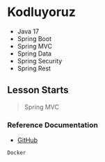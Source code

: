 # Kodluyoruz
- Java 17
- Spring Boot
- Spring MVC
- Spring Data
- Spring Security
- Spring Rest

## Lesson Starts
>Spring MVC
>
> 
> 
### Reference Documentation
* [GitHub](https://github.com/codingisartt/SpringBoot)

```
Docker
```
